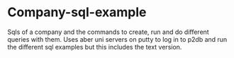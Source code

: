 # Company-sql-example
Sqls of a company and the commands to create, run and do different queries with them. 
Uses aber uni servers on putty to log in to p2db and run the different sql examples but this includes the text version.
